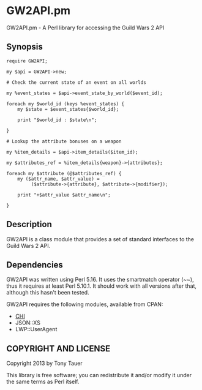 GW2API.pm
=========

GW2API.pm - A Perl library for accessing the Guild Wars 2 API

Synopsis
--------

    require GW2API;
    
    my $api = GW2API->new;
    
    # Check the current state of an event on all worlds
    
    my %event_states = $api->event_state_by_world($event_id);
    
    foreach my $world_id (keys %event_states) {
        my $state = $event_states{$world_id};
        
        print "$world_id : $state\n";
        
    }
    
    # Lookup the attribute bonuses on a weapon
    
    my %item_details = $api->item_details($item_id);
    
    my $attributes_ref = %item_details{weapon}->{attributes};
    
    foreach my $attribute (@$attributes_ref) {
        my ($attr_name, $attr_value) = 
             ($attribute->{attribute}, $attribute->{modifier});
        
        print "+$attr_value $attr_name\n";
        
    }

Description
-----------

GW2API is a class module that provides a set of standard interfaces to the Guild 
Wars 2 API.

Dependencies
------------

GW2API was written using Perl 5.16.  It uses the smartmatch operator (~~), thus 
it requires at least Perl 5.10.1. It should work with all versions after that, 
although this hasn't been tested.

GW2API requires the following modules, available from CPAN:

* [CHI](http://search.cpan.org/~jswartz/CHI-0.56/lib/CHI.pm)
* JSON::XS
* LWP::UserAgent

COPYRIGHT AND LICENSE
---------------------

Copyright 2013 by Tony Tauer

This library is free software; you can redistribute it and/or modify it under 
the same terms as Perl itself. 

